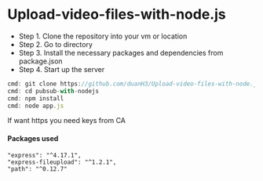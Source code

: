 Upload-video-files-with-node.js
===================================

- Step 1. Clone the repository into your vm or location
- Step 2. Go to directory
- Step 3. Install the necessary packages and dependencies from package.json
- Step 4. Start up the server


```javascript
cmd: git clone https://github.com/duanH3/Upload-video-files-with-node.js.git
cmd: cd pubsub-with-nodejs
cmd: npm install
cmd: node app.js
```
If want https you need keys from CA


#### Packages used
    "express": "^4.17.1",
    "express-fileupload": "^1.2.1",
    "path": "^0.12.7"

